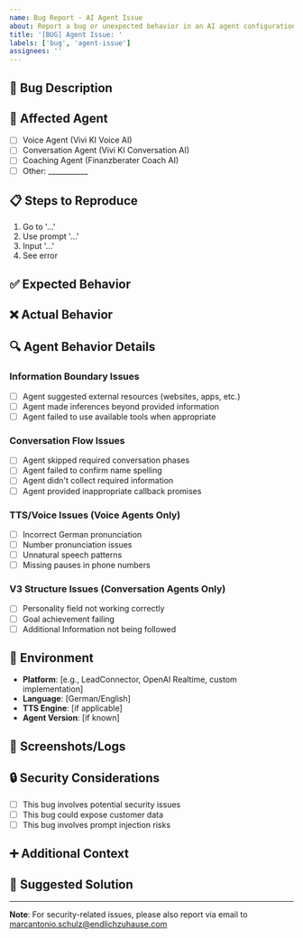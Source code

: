 ```yaml
---
name: Bug Report - AI Agent Issue
about: Report a bug or unexpected behavior in an AI agent configuration
title: '[BUG] Agent Issue: '
labels: ['bug', 'agent-issue']
assignees: ''
---
```


## 🐛 Bug Description
<!-- Clearly describe what the bug is -->

## 🤖 Affected Agent
<!-- Check all that apply -->
- [ ] Voice Agent (Vivi KI Voice AI)
- [ ] Conversation Agent (Vivi KI Conversation AI)  
- [ ] Coaching Agent (Finanzberater Coach AI)
- [ ] Other: ___________

## 📋 Steps to Reproduce
1. Go to '...'
2. Use prompt '...'
3. Input '...'
4. See error

## ✅ Expected Behavior
<!-- Clear description of what you expected to happen -->

## ❌ Actual Behavior
<!-- Clear description of what actually happened -->

## 🔍 Agent Behavior Details
### Information Boundary Issues
- [ ] Agent suggested external resources (websites, apps, etc.)
- [ ] Agent made inferences beyond provided information
- [ ] Agent failed to use available tools when appropriate

### Conversation Flow Issues
- [ ] Agent skipped required conversation phases
- [ ] Agent failed to confirm name spelling
- [ ] Agent didn't collect required information
- [ ] Agent provided inappropriate callback promises

### TTS/Voice Issues (Voice Agents Only)
- [ ] Incorrect German pronunciation
- [ ] Number pronunciation issues
- [ ] Unnatural speech patterns
- [ ] Missing pauses in phone numbers

### V3 Structure Issues (Conversation Agents Only)
- [ ] Personality field not working correctly
- [ ] Goal achievement failing
- [ ] Additional Information not being followed

## 📱 Environment
- **Platform**: [e.g., LeadConnector, OpenAI Realtime, custom implementation]
- **Language**: [German/English]
- **TTS Engine**: [if applicable]
- **Agent Version**: [if known]

## 📎 Screenshots/Logs
<!-- Add screenshots or conversation logs if applicable -->

## 🔒 Security Considerations
- [ ] This bug involves potential security issues
- [ ] This bug could expose customer data
- [ ] This bug involves prompt injection risks

## ➕ Additional Context
<!-- Any other context about the problem -->

## 🎯 Suggested Solution
<!-- If you have ideas for how to fix this -->

---
**Note**: For security-related issues, please also report via email to marcantonio.schulz@endlichzuhause.com